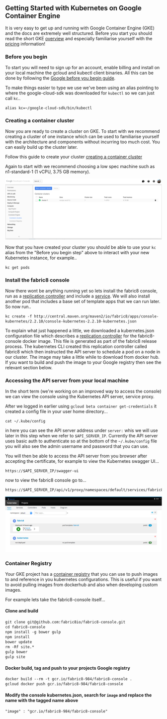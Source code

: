 ## Getting Started with Kubernetes on Google Container Engine

It is very easy to get up and running with Google Container Engine (GKE) and the docs are extremely well structured.  Before you start you should read the short GKE [overview](https://cloud.google.com/container-engine/docs/#overview) and especially familiarise yourself with the [pricing](https://cloud.google.com/container-engine/docs/#pricing) information!

### Before you begin
To start you will need to sign up for an account, enable billing and install on your local machine the gcloud and kubectl client binaries.  All this can be done by following the [Google before you begin guide](https://cloud.google.com/container-engine/docs/before-you-begin).

To make things easier to type we use we've been using an alias pointing to where the google-cloud-sdk was downloaded for `kubectl` so we can just call `kc`..

    alias kc=~/google-cloud-sdk/bin/kubectl

### Creating a container cluster

Now you are ready to create a cluster on GKE.  To start with we recommend creating a cluster of one instance which can be used to familiarise yourself with the architecture and components without incurring too much cost.  You can easily build up the cluster later.

Follow this guide to create your cluster [creating a container cluster](https://cloud.google.com/container-engine/docs/clusters/operations#creating_a_container_cluster)

Again to start with we recommend choosing a low spec machine such as n1-standard-1 (1 vCPU, 3.75 GB memory).

![GKE create cluster screenshot](../images/gkeCreateCluster.png)

Now that you have created your cluster you should be able to use your `kc` alias from the "Before you begin step" above to interact with your new Kubernetes instance, for example..

    kc get pods

### Install the fabric8 console

Now there wont be anything running yet so lets install the fabric8 console, run as a [replication controller](https://cloud.google.com/container-engine/docs/replicationcontrollers/) and include a [service](https://cloud.google.com/container-engine/docs/services/).  We will also install another pod that includes a base set of template apps that we can run later.  So now run..

    kc create -f http://central.maven.org/maven2/io/fabric8/apps/console-kubernetes/2.2.10/console-kubernetes-2.2.10-kubernetes.json

To explain what just happened a little, we downloaded a kubernetes.json configuration file which describes a [replication controller](https://cloud.google.com/container-engine/docs/replicationcontrollers/) for the fabric8-console docker image.  This file is generated as part of the fabric8 release process.  The kubernetes CLI created this replication controller called fabric8 which then instructed the API server to schedule a pod on a node in our cluster.  The image may take a little while to download from docker hub.  If you want to build and push the image to your Google registry then see the relevant section below.

### Accessing the API server from your local machine

In the short term (we're working on an improved way to access the console) we can view the console using the Kubernetes API server, service proxy.

After we logged in earlier using `gcloud beta container get-credentials` it created a config file in your user home directory...

    cat ~/.kube/config

in here you can see the API server address under `server:` whis we will use later in this step when we refer to `$API_SERVER_IP`.  Currently the API server uses basic auth to authenticate so at the bottom of the `~/.kube/config` file you will also see the admin username and password that you can use.

You will then be able to access the API server from you browser after accepting the certificate, for example to view the Kubernetes swagger UI...

    https://$API_SERVER_IP/swagger-ui

now to view the fabric8 console go to...

    https://$API_SERVER_IP/api/v1/proxy/namespaces/default/services/fabric8/

![fabric8 console on GKE screenshot](../images/gkeApps.png)

### Container Registry

Your GKE project has a [container registry](https://cloud.google.com/tools/container-registry/) that you can use to push images to and reference in you kubernetes configurations.  This is useful if you want to avoid pulling images from dockerhub and also when developing custom images.

For example lets take the fabric8-console itself...

#### Clone and build

    git clone git@github.com:fabric8io/fabric8-console.git
    cd fabric8-console
    npm install -g bower gulp
    npm install
    bower update
    rm -Rf site.*
    gulp bower
    gulp site

#### Docker build, tag and push to your projects Google registry

    docker build --rm -t gcr.io/fabric8-984/fabric8-console .
    gcloud docker push gcr.io/fabric8-984/fabric8-console

#### Modify the console kubernetes.json, search for `image` and replace the name with the tagged name above

    "image" : "gcr.io/fabric8-984/fabric8-console"
